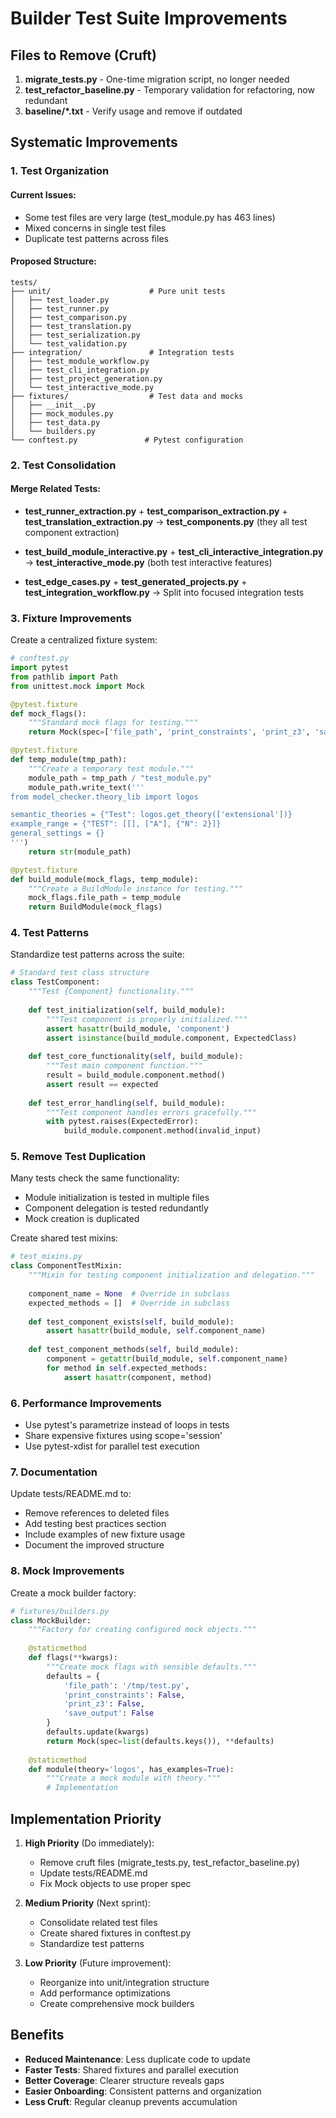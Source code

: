 # Builder Test Suite Improvements

## Files to Remove (Cruft)

1. **migrate_tests.py** - One-time migration script, no longer needed
2. **test_refactor_baseline.py** - Temporary validation for refactoring, now redundant
3. **baseline/*.txt** - Verify usage and remove if outdated

## Systematic Improvements

### 1. Test Organization

#### Current Issues:
- Some test files are very large (test_module.py has 463 lines)
- Mixed concerns in single test files
- Duplicate test patterns across files

#### Proposed Structure:
```
tests/
├── unit/                      # Pure unit tests
│   ├── test_loader.py
│   ├── test_runner.py
│   ├── test_comparison.py
│   ├── test_translation.py
│   ├── test_serialization.py
│   └── test_validation.py
├── integration/               # Integration tests
│   ├── test_module_workflow.py
│   ├── test_cli_integration.py
│   ├── test_project_generation.py
│   └── test_interactive_mode.py
├── fixtures/                  # Test data and mocks
│   ├── __init__.py
│   ├── mock_modules.py
│   ├── test_data.py
│   └── builders.py
└── conftest.py               # Pytest configuration

```

### 2. Test Consolidation

#### Merge Related Tests:
- **test_runner_extraction.py** + **test_comparison_extraction.py** + **test_translation_extraction.py** 
  → **test_components.py** (they all test component extraction)

- **test_build_module_interactive.py** + **test_cli_interactive_integration.py**
  → **test_interactive_mode.py** (both test interactive features)

- **test_edge_cases.py** + **test_generated_projects.py** + **test_integration_workflow.py**
  → Split into focused integration tests

### 3. Fixture Improvements

Create a centralized fixture system:

```python
# conftest.py
import pytest
from pathlib import Path
from unittest.mock import Mock

@pytest.fixture
def mock_flags():
    """Standard mock flags for testing."""
    return Mock(spec=['file_path', 'print_constraints', 'print_z3', 'save_output'])

@pytest.fixture
def temp_module(tmp_path):
    """Create a temporary test module."""
    module_path = tmp_path / "test_module.py"
    module_path.write_text('''
from model_checker.theory_lib import logos

semantic_theories = {"Test": logos.get_theory(['extensional'])}
example_range = {"TEST": [[], ["A"], {"N": 2}]}
general_settings = {}
''')
    return str(module_path)

@pytest.fixture
def build_module(mock_flags, temp_module):
    """Create a BuildModule instance for testing."""
    mock_flags.file_path = temp_module
    return BuildModule(mock_flags)
```

### 4. Test Patterns

Standardize test patterns across the suite:

```python
# Standard test class structure
class TestComponent:
    """Test {Component} functionality."""
    
    def test_initialization(self, build_module):
        """Test component is properly initialized."""
        assert hasattr(build_module, 'component')
        assert isinstance(build_module.component, ExpectedClass)
    
    def test_core_functionality(self, build_module):
        """Test main component function."""
        result = build_module.component.method()
        assert result == expected
    
    def test_error_handling(self, build_module):
        """Test component handles errors gracefully."""
        with pytest.raises(ExpectedError):
            build_module.component.method(invalid_input)
```

### 5. Remove Test Duplication

Many tests check the same functionality:
- Module initialization is tested in multiple files
- Component delegation is tested redundantly
- Mock creation is duplicated

Create shared test mixins:

```python
# test_mixins.py
class ComponentTestMixin:
    """Mixin for testing component initialization and delegation."""
    
    component_name = None  # Override in subclass
    expected_methods = []  # Override in subclass
    
    def test_component_exists(self, build_module):
        assert hasattr(build_module, self.component_name)
    
    def test_component_methods(self, build_module):
        component = getattr(build_module, self.component_name)
        for method in self.expected_methods:
            assert hasattr(component, method)
```

### 6. Performance Improvements

- Use pytest's parametrize instead of loops in tests
- Share expensive fixtures using scope='session'
- Use pytest-xdist for parallel test execution

### 7. Documentation

Update tests/README.md to:
- Remove references to deleted files
- Add testing best practices section
- Include examples of new fixture usage
- Document the improved structure

### 8. Mock Improvements

Create a mock builder factory:

```python
# fixtures/builders.py
class MockBuilder:
    """Factory for creating configured mock objects."""
    
    @staticmethod
    def flags(**kwargs):
        """Create mock flags with sensible defaults."""
        defaults = {
            'file_path': '/tmp/test.py',
            'print_constraints': False,
            'print_z3': False,
            'save_output': False
        }
        defaults.update(kwargs)
        return Mock(spec=list(defaults.keys()), **defaults)
    
    @staticmethod
    def module(theory='logos', has_examples=True):
        """Create a mock module with theory."""
        # Implementation
```

## Implementation Priority

1. **High Priority** (Do immediately):
   - Remove cruft files (migrate_tests.py, test_refactor_baseline.py)
   - Update tests/README.md
   - Fix Mock objects to use proper spec

2. **Medium Priority** (Next sprint):
   - Consolidate related test files
   - Create shared fixtures in conftest.py
   - Standardize test patterns

3. **Low Priority** (Future improvement):
   - Reorganize into unit/integration structure
   - Add performance optimizations
   - Create comprehensive mock builders

## Benefits

- **Reduced Maintenance**: Less duplicate code to update
- **Faster Tests**: Shared fixtures and parallel execution
- **Better Coverage**: Clearer structure reveals gaps
- **Easier Onboarding**: Consistent patterns and organization
- **Less Cruft**: Regular cleanup prevents accumulation